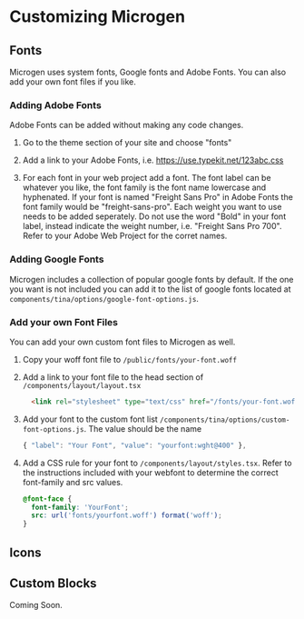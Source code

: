 # Customizing Microgen

## Fonts

Microgen uses system fonts, Google fonts and Adobe Fonts. You can also add your own font files if you like.

### Adding Adobe Fonts

Adobe Fonts can be added without making any code changes.

1. Go to the theme section of your site and choose "fonts"

2. Add a link to your Adobe Fonts, i.e. <https://use.typekit.net/123abc.css>

3. For each font in your web project add a font. The font label can be whatever you like, the font family is the font name lowercase and hyphenated. If your font is named "Freight Sans Pro" in Adobe Fonts the font family would be "freight-sans-pro". Each weight you want to use needs to be added seperately. Do not use the word "Bold" in your font label, instead indicate the weight number, i.e. "Freight Sans Pro 700". Refer to your Adobe Web Project for the corret names.

### Adding Google Fonts

Microgen includes a collection of popular google fonts by default. If the one you want is not included you can add it to the list of google fonts located at `components/tina/options/google-font-options.js`.

### Add your own Font Files

You can add your own custom font files to Microgen as well.

1. Copy your woff font file to `/public/fonts/your-font.woff`

2. Add a link to your font file to the head section of `/components/layout/layout.tsx`

    ```html
      <link rel="stylesheet" type="text/css" href="/fonts/your-font.woff"></link>
    ```

3. Add your font to the custom font list `/components/tina/options/custom-font-options.js`. The value should be the name

    ```javascript
    { "label": "Your Font", "value": "yourfont:wght@400" },
    ```

4. Add a CSS rule for your font to `/components/layout/styles.tsx`. Refer to the instructions included with your webfont to determine the correct font-family and src values.

    ```css
    @font-face {
      font-family: 'YourFont';
      src: url('fonts/yourfont.woff') format('woff');
    }
    ```

## Icons

## Custom Blocks

Coming Soon.
